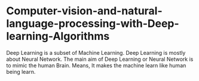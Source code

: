 # Computer-vision-and-natural-language-processing-with-Deep-learning-Algorithms
Deep Learning is a subset of Machine Learning. Deep Learning is mostly about Neural Network. The main aim of Deep Learning or Neural Network is to mimic the human Brain. Means, It makes the machine learn like human being learn. 
